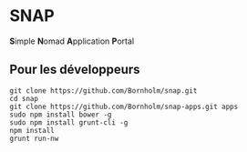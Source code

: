 SNAP
====

**S**imple **N**omad **A**pplication **P**ortal


Pour les développeurs
---------------------

```
git clone https://github.com/Bornholm/snap.git
cd snap
git clone https://github.com/Bornholm/snap-apps.git apps
sudo npm install bower -g
sudo npm install grunt-cli -g
npm install
grunt run-nw
```
